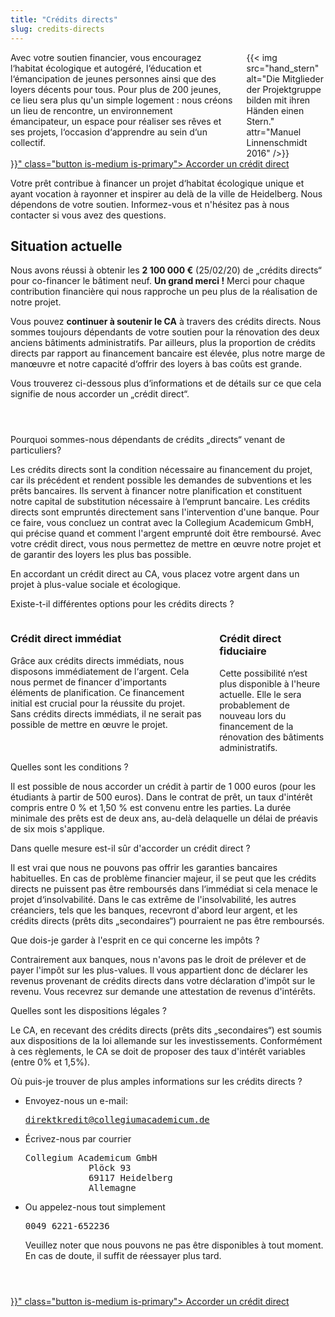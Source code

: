 ```yaml
---
title: "Crédits directs"
slug: credits-directs
---
```


<div class="columns">
  <div class="column">
    Avec votre soutien financier, vous encouragez l‘habitat écologique et autogéré, l‘éducation et l‘émancipation de jeunes personnes ainsi que des loyers décents pour tous. Pour plus de 200 jeunes, ce lieu sera plus qu'un simple logement : nous créons un lieu de rencontre, un environnement émancipateur, un espace pour réaliser ses rêves et ses projets, l‘occasion d‘apprendre au sein d‘un collectif.
  </div>
  <div class="column">
    {{< img src="hand_stern" alt="Die Mitglieder der Projektgruppe bilden mit ihren Händen einen Stern." attr="Manuel Linnenschmidt 2016" />}}
  </div>
</div>

<div class="buttons is-centered">
    <a href="{{< relref "/pages/unterstuetzen/direktkredit-geben" >}}" class="button is-medium is-primary">
        <span class="icon">
            <i class="fas fa-hand-holding-heart"></i>
        </span>
        <span>Accorder un crédit direct</span>
    </a>
</div>

Votre prêt contribue à financer un projet d‘habitat écologique unique et ayant vocation à rayonner et inspirer au delà de la ville de Heidelberg. Nous dépendons de votre soutien. Informez-vous et n'hésitez pas à nous contacter si vous avez des questions.

## Situation actuelle

Nous avons réussi à obtenir les **2 100 000 €** (25/02/20) de „crédits directs“ pour co-financer le bâtiment neuf. **Un grand merci !** Merci pour chaque contribution financière qui nous rapproche un peu plus de la réalisation de notre projet.

<!-- <progress class="progress is-large is-primary" value="2000" max="2000">2.000.000€</progress> -->

Vous pouvez **continuer à soutenir le CA** à travers des crédits directs. Nous sommes toujours dépendants de votre soutien pour la rénovation des deux anciens bâtiments administratifs. Par ailleurs, plus la proportion de crédits directs par rapport au financement bancaire est élevée, plus notre marge de manœuvre et notre capacité d‘offrir des loyers à bas coûts est grande.

Vous trouverez ci-dessous plus d‘informations et de détails sur ce que cela signifie de nous accorder un „crédit direct“.

<section style="margin-top: 4em;">
  <div class="message toggle is-active">
    <div class="message-header">
      <p>Pourquoi sommes-nous dépendants de crédits „directs“ venant de particuliers?</p>
    </div>
    <div class="message-body">
      <div class="message-content">
        <p>Les crédits directs sont la condition nécessaire au financement du projet, car ils précédent et rendent possible les demandes de subventions et les prêts bancaires. Ils servent à financer notre planification et constituent notre capital de substitution nécessaire à l‘emprunt bancaire. Les crédits directs sont empruntés directement sans l'intervention d'une banque. Pour ce faire, vous concluez un contrat avec la Collegium Academicum GmbH, qui précise quand et comment l'argent emprunté doit être remboursé. Avec votre crédit direct, vous nous permettez de mettre en œuvre notre projet et de garantir des loyers les plus bas possible.</p>
        <div class="notification is-primary"> En accordant un crédit direct au CA, vous placez votre argent dans un projet à plus-value sociale et écologique.</div>
      </div>
    </div>
  </div>
  <div class="message toggle">
    <div class="message-header">
      <p>Existe-t-il différentes options pour les crédits directs ?</p>
    </div>
    <div class="message-body">
      <div class="message-content">
      <div class="columns">
        <div class="column">
        <h3>Crédit direct immédiat</h3>
        Grâce aux crédits directs immédiats, nous disposons immédiatement de l‘argent. Cela nous permet de financer d'importants éléments de planification. Ce financement initial est crucial pour la réussite du projet. Sans crédits directs immédiats, il ne serait pas possible de mettre en œuvre le projet.
        </div>
        <div class="column">
        <h3>Crédit direct fiduciaire</h3>
		Cette possibilité n‘est plus disponible à l'heure actuelle. Elle le sera probablement de nouveau lors du financement de la rénovation des bâtiments administratifs.
        <!-- Treuhand-Direktkredite stehen uns erst zur Verfügung, sobald der Kauf des Grundstücks ansteht. Ab diesem Zeitpunkt ist die Bankfinanzierung gesichert und momentan in Aussicht stehende Fördermittel zugesagt. Treuhand-Direktkredit erhöhen unseren Eigenkapitalanteil gegenüber der Bank und sind daher ein wichtiger Baustein. Sie können jedoch die notwendige Initialfinanzierung nicht ermöglichen. -->
        </div>
      </div>
      </div>
    </div>
  </div>
  <div class="message toggle">
    <div class="message-header">
      <p>Quelles sont les conditions ?</p>
    </div>
    <div class="message-body">
      <div class="message-content">
      Il est possible de nous accorder un crédit à partir de 1 000 euros (pour les étudiants à partir de 500 euros). Dans le contrat de prêt, un taux d'intérêt compris entre 0 % et 1,50 % est convenu entre les parties. La durée minimale des prêts est de deux ans, au-delà delaquelle un délai de préavis de six mois s'applique.
      </div>
    </div>
  </div>
  <div class="message toggle">
    <div class="message-header">
      <p>Dans quelle mesure est-il sûr d'accorder un crédit direct ?</p>
    </div>
    <div class="message-body">
      <div class="message-content">
      Il est vrai que nous ne pouvons pas offrir les garanties bancaires habituelles. En cas de problème financier majeur, il se peut que les crédits directs ne puissent pas être remboursés dans l‘immédiat si cela menace le projet d‘insolvabilité. Dans le cas extrême de l'insolvabilité, les autres créanciers, tels que les banques, recevront d'abord leur argent, et les crédits directs (prêts dits „secondaires“) pourraient ne pas être remboursés.
      </div>
    </div>
  </div>
  <div class="message toggle">
    <div class="message-header">
      <p>Que dois-je garder à l'esprit en ce qui concerne les impôts ?</p>
    </div>
    <div class="message-body">
      <div class="message-content">
    Contrairement aux banques, nous n'avons pas le droit de prélever et de payer l'impôt sur les plus-values. Il vous appartient donc de déclarer les revenus provenant de crédits directs dans votre déclaration d'impôt sur le revenu. Vous recevrez sur demande une attestation de revenus d'intérêts.
      </div>
    </div>
  </div>
  <div class="message toggle">
    <div class="message-header">
      <p>Quelles sont les dispositions légales ?</p>
    </div>
    <div class="message-body">
      <div class="message-content">
      Le CA, en recevant des crédits directs (prêts dits „secondaires“) est soumis aux dispositions de la loi allemande sur les investissements. Conformément à ces règlements, le CA se doit de proposer des taux d'intérêt variables (entre 0% et 1,5%).
      </div>
    </div>
  </div>
  <div class="message toggle">
    <div class="message-header">
      <p>Où puis-je trouver de plus amples informations sur les crédits directs ?</p>
    </div>
    <div class="message-body">
      <div class="message-content">
        <ul>
          <li>Envoyez-nous un e-mail:
            <pre><a href="mailto:direktkredit@collegiumacademicum.de">direktkredit@collegiumacademicum.de</a></pre>
          </li>
          <li>Écrivez-nous par courrier
            <pre>Collegium Academicum GmbH
            Plöck 93
            69117 Heidelberg
            Allemagne</pre>
          </li>
          <li>Ou appelez-nous tout simplement
            <pre>0049 6221-652236</pre>
            <p> Veuillez noter que nous pouvons ne pas être disponibles à tout moment. En cas de doute, il suffit de réessayer plus tard.</p>
          </li>
        </ul>
      </div>
    </div>
  </div>
</section>

<div class="buttons is-centered" style="margin-top:4em;">
    <a href="{{< relref "/pages/unterstuetzen/direktkredit-geben" >}}" class="button is-medium is-primary">
        <span class="icon">
            <i class="fas fa-hand-holding-heart"></i>
        </span>
        <span>Accorder un crédit direct</span>
    </a>
</div>
